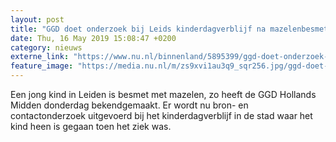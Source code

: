 ```yaml
---
layout: post
title: "GGD doet onderzoek bij Leids kinderdagverblijf na mazelenbesmetting"
date: Thu, 16 May 2019 15:08:47 +0200
category: nieuws
externe_link: "https://www.nu.nl/binnenland/5895399/ggd-doet-onderzoek-bij-leids-kinderdagverblijf-na-mazelenbesmetting.html"
feature_image: "https://media.nu.nl/m/zs9xvi1au3q9_sqr256.jpg/ggd-doet-onderzoek-bij-leids-kinderdagverblijf-na-mazelenbesmetting.jpg"
---
```


Een jong kind in Leiden is besmet met mazelen, zo heeft de GGD Hollands Midden donderdag bekendgemaakt. Er wordt nu bron- en contactonderzoek uitgevoerd bij het kinderdagverblijf in de stad waar het kind heen is gegaan toen het ziek was.
